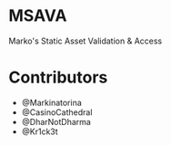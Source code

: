 # MSAVA
Marko's Static Asset Validation & Access

# Contributors
* @Markinatorina
* @CasinoCathedral 
* @DharNotDharma
* @Kr1ck3t
